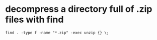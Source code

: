 # decompress a directory full of .zip files with find

```
find . -type f -name "*.zip" -exec unzip {} \;
```
